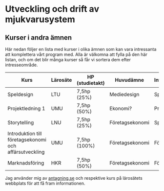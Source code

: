 # Utveckling och drift av mjukvarusystem

## Kurser i andra ämnen

Här nedan följer en lista med kurser i olika ämnen som kan vara intressanta att komplettera vårt program med. Alla är välkomna att fylla på den här listan, och om det blir många kurser så får vi sortera dem efter intresseområde.

|Kurs                                                  |Lärosäte |HP (studietakt) |Huvudämne       |Intresseområde    |
|------------------------------------------------------|---------|----------------|----------------|------------------|
|Speldesign                                            |LTU      |7,5hp (25%)     |Mediedesign     |Spelutveckling    |
|Projektledning 1                                      |UMU      |7,5hp (50%)     |Ekonomi?        |Projekt/företag   |
|Storytelling                                          |LNU      |7,5hp (25%)     |Företagsekonomi |Spelutveckling    |
|Introduktion till företagsekonomi och affärsutveckling|UMU      |7,5hp (100%)    |Företagsekonomi |Företagsledning   |
|Marknadsföring                                        |HKR      |7,5hp (50%)     |Företagsekonomi |Företagsledning   |

Jag använder mig av [antagning.se](https://www.antagning.se "Antagning.se") och respektive kurs på lärosätets webbplats för att få fram informationen.
